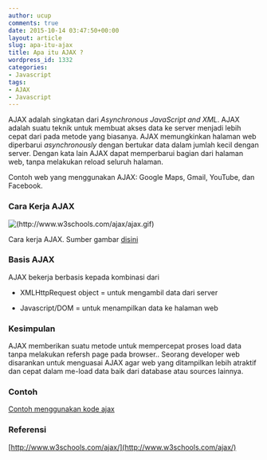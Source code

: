 ```yaml
---
author: ucup
comments: true
date: 2015-10-14 03:47:50+00:00
layout: article
slug: apa-itu-ajax
title: Apa itu AJAX ?
wordpress_id: 1332
categories:
- Javascript
tags:
- AJAX
- Javascript
---
```


AJAX adalah singkatan dari _Asynchronous JavaScript and XML_. AJAX adalah suatu teknik untuk membuat akses data ke server menjadi lebih cepat dari pada metode yang biasanya. AJAX memungkinkan halaman web diperbarui _asynchronously_ dengan bertukar data dalam jumlah kecil dengan server. Dengan kata lain AJAX dapat memperbarui bagian dari halaman web, tanpa melakukan reload seluruh halaman.

<!-- more -->

Contoh web yang menggunakan AJAX: Google Maps, Gmail, YouTube, dan Facebook.






### Cara Kerja AJAX



![(http://www.w3schools.com/ajax/ajax.gif)](http://www.w3schools.com/ajax/ajax.gif) 

Cara kerja AJAX. Sumber gambar [disini](http://www.w3schools.com/ajax)



### Basis AJAX



AJAX bekerja berbasis kepada kombinasi dari





  * XMLHttpRequest object = untuk mengambil data dari server


  * Javascript/DOM = untuk menampilkan data ke halaman web











### Kesimpulan



AJAX memberikan suatu metode untuk mempercepat proses load data tanpa melakukan refersh page pada browser.. Seorang developer web disarankan untuk menguasai AJAX agar web yang ditampilkan lebih atraktif dan cepat dalam me-load data baik dari database atau sources lainnya.



### Contoh



[Contoh menggunakan kode ajax](http://timposu.com/contoh-aplikasi-ajax-penggunaan-xmlhttprequest/)



### Referensi



[http://www.w3schools.com/ajax/](http://www.w3schools.com/ajax/)
